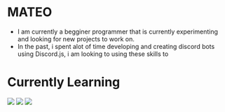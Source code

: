 # MATEO

- I am currently a begginer programmer that is currently experimenting and looking for new projects to work on.
- In the past, i spent alot of time developing and creating discord bots using Discord.js, i am looking to using these skills to 

# Currently Learning

<p align="left">
  <img src="https://img.icons8.com/color/48/000000/javascript.png"/>
  <img src="https://img.icons8.com/color/48/000000/html-5.png"/>
  <img src="https://img.icons8.com/color/48/000000/css3.png"/>
</p>




